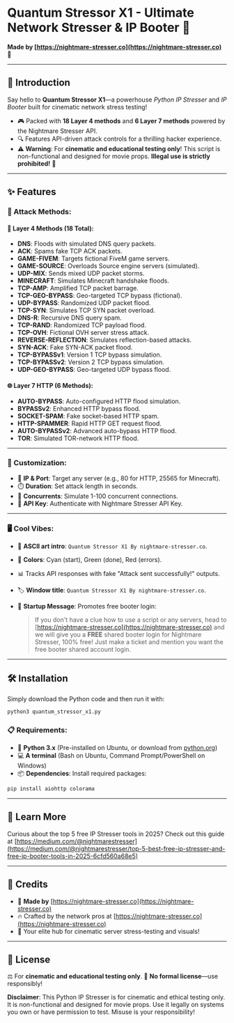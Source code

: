 # Quantum Stressor X1 - Ultimate Network Stresser & IP Booter 🚀

**Made by [https://nightmare-stresser.co](https://nightmare-stresser.co) 🌙**

---

## 🚀 Introduction

Say hello to **Quantum Stressor X1**—a powerhouse *Python IP Stresser* and *IP Booter* built for cinematic network stress testing!

- 🎮 Packed with **18 Layer 4 methods** and **6 Layer 7 methods** powered by the Nightmare Stresser API.
- 🔍 Features API-driven attack controls for a thrilling hacker experience.
- ⚠️ **Warning**: For **cinematic and educational testing only**! This script is non-functional and designed for movie props. **Illegal use is strictly prohibited!** 🚨

---

## ✨ Features

### 🌟 Attack Methods:

#### 🌊 Layer 4 Methods (18 Total):

- **DNS**: Floods with simulated DNS query packets.
- **ACK**: Spams fake TCP ACK packets.
- **GAME-FIVEM**: Targets fictional FiveM game servers.
- **GAME-SOURCE**: Overloads Source engine servers (simulated).
- **UDP-MIX**: Sends mixed UDP packet storms.
- **MINECRAFT**: Simulates Minecraft handshake floods.
- **TCP-AMP**: Amplified TCP packet barrage.
- **TCP-GEO-BYPASS**: Geo-targeted TCP bypass (fictional).
- **UDP-BYPASS**: Randomized UDP packet flood.
- **TCP-SYN**: Simulates TCP SYN packet overload.
- **DNS-R**: Recursive DNS query spam.
- **TCP-RAND**: Randomized TCP payload flood.
- **TCP-OVH**: Fictional OVH server stress attack.
- **REVERSE-REFLECTION**: Simulates reflection-based attacks.
- **SYN-ACK**: Fake SYN-ACK packet flood.
- **TCP-BYPASSv1**: Version 1 TCP bypass simulation.
- **TCP-BYPASSv2**: Version 2 TCP bypass simulation.
- **UDP-GEO-BYPASS**: Geo-targeted UDP bypass flood.

#### 🌐 Layer 7 HTTP (6 Methods):

- **AUTO-BYPASS**: Auto-configured HTTP flood simulation.
- **BYPASSv2**: Enhanced HTTP bypass flood.
- **SOCKET-SPAM**: Fake socket-based HTTP spam.
- **HTTP-SPAMMER**: Rapid HTTP GET request flood.
- **AUTO-BYPASSv2**: Advanced auto-bypass HTTP flood.
- **TOR**: Simulated TOR-network HTTP flood.

---

### 🎨 Customization:

- 🎯 **IP & Port**: Target any server (e.g., 80 for HTTP, 25565 for Minecraft).
- ⏱️ **Duration**: Set attack length in seconds.
- 📏 **Concurrents**: Simulate 1-100 concurrent connections.
- 🔐 **API Key**: Authenticate with Nightmare Stresser API Key.

---

### 🖥️ Cool Vibes:

- 🎨 **ASCII art intro**: `Quantum Stressor X1 By nightmare-stresser.co`.
- 🌈 **Colors**: Cyan (start), Green (done), Red (errors).
- 📊 Tracks API responses with fake "Attack sent successfully!" outputs.
- 🏷️ **Window title**: `Quantum Stressor X1 By nightmare-stresser.co`.
- 📢 **Startup Message**: Promotes free booter login:
  
  > If you don't have a clue how to use a script or any servers, head to  
  [https://nightmare-stresser.co](https://nightmare-stresser.co) and we will give you a **FREE** shared booter login for Nightmare Stresser, 100% free! Just make a ticket and mention you want the free booter shared account login.

---

## 🛠️ Installation

Simply download the Python code and then run it with:

```bash
python3 quantum_stressor_x1.py
````

### 📋 Requirements:

* 🐍 **Python 3.x** (Pre-installed on Ubuntu, or download from [python.org](https://www.python.org/))
* 💻 **A terminal** (Bash on Ubuntu, Command Prompt/PowerShell on Windows)
* 📦 **Dependencies**: Install required packages:

```bash
pip install aiohttp colorama
```

---

## 🌟 Learn More

Curious about the top 5 free IP Stresser tools in 2025? Check out this guide at [https://medium.com/@nightmarestresser](https://medium.com/@nightmarestresser/top-5-best-free-ip-stresser-and-free-ip-booter-tools-in-2025-6cfd560a68e5)

---

## 🙌 Credits

* 🌙 **Made by** [https://nightmare-stresser.co](https://nightmare-stresser.co)
* 🔥 Crafted by the network pros at [https://nightmare-stresser.co](https://nightmare-stresser.co)
* 🚀 Your elite hub for cinematic server stress-testing and visuals!

---

## 📜 License

⚖️ For **cinematic and educational testing only**.
🚫 **No formal license**—use responsibly!

**Disclaimer**: This Python IP Stresser is for cinematic and ethical testing only. It is non-functional and designed for movie props. Use it legally on systems you own or have permission to test. Misuse is your responsibility!
